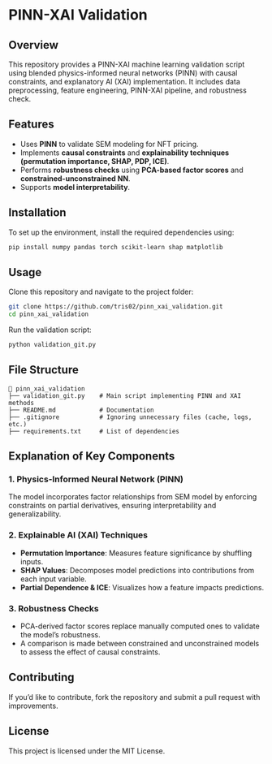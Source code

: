 # PINN-XAI Validation

## Overview
This repository provides a PINN-XAI machine learning validation script using blended physics-informed neural networks (PINN) with causal constraints, and explanatory AI (XAI) implementation. It includes data preprocessing, feature engineering, PINN-XAI pipeline, and robustness check.

## Features
- Uses **PINN** to validate SEM modeling for NFT pricing.
- Implements **causal constraints** and **explainability techniques (permutation importance, SHAP, PDP, ICE)**.
- Performs **robustness checks** using **PCA-based factor scores** and **constrained-unconstrained NN**.
- Supports **model interpretability**.

## Installation
To set up the environment, install the required dependencies using:

```bash
pip install numpy pandas torch scikit-learn shap matplotlib
```

## Usage
Clone this repository and navigate to the project folder:

```bash
git clone https://github.com/tris02/pinn_xai_validation.git
cd pinn_xai_validation
```

Run the validation script:

```bash
python validation_git.py
```

## File Structure
```
📂 pinn_xai_validation
├── validation_git.py    # Main script implementing PINN and XAI methods
├── README.md            # Documentation
├── .gitignore           # Ignoring unnecessary files (cache, logs, etc.)
├── requirements.txt     # List of dependencies
```

## Explanation of Key Components
### 1. Physics-Informed Neural Network (PINN)
The model incorporates factor relationships from SEM model by enforcing constraints on partial derivatives, ensuring interpretability and generalizability.

### 2. Explainable AI (XAI) Techniques
- **Permutation Importance**: Measures feature significance by shuffling inputs.
- **SHAP Values**: Decomposes model predictions into contributions from each input variable.
- **Partial Dependence & ICE**: Visualizes how a feature impacts predictions.

### 3. Robustness Checks
- PCA-derived factor scores replace manually computed ones to validate the model’s robustness.
- A comparison is made between constrained and unconstrained models to assess the effect of causal constraints.

## Contributing
If you’d like to contribute, fork the repository and submit a pull request with improvements.

## License
This project is licensed under the MIT License.

